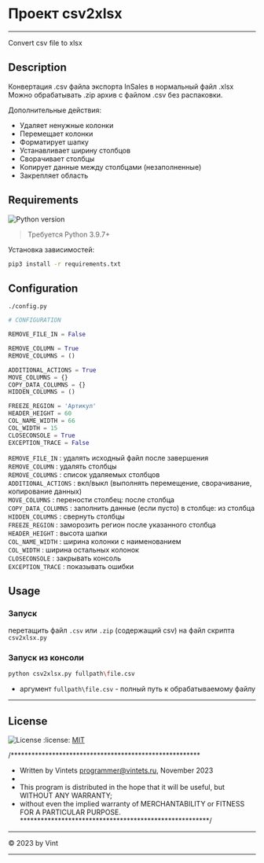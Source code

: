 
# Проект  csv2xlsx

---------------------------------------------------------


Convert csv file to xlsx

## Description

Конвертация .csv файла экспорта InSales в нормальный файл .xlsx
Можно обрабатывать .zip архив с файлом .csv без распаковки.

Дополнительные действия:
- Удаляет ненужные колонки
- Перемещает колонки
- Форматирует шапку
- Устанавливает ширину столбцов
- Сворачивает столбцы
- Копирует данные между столбцами (незаполненные)
- Закрепляет область


## Requirements

![Python version](https://img.shields.io/badge/python-3.9%2B-blue)
> Требуется Python 3.9.7+

Установка зависимостей:
```sh
pip3 install -r requirements.txt
```


## Configuration

`./config.py`

```python
# CONFIGURATION

REMOVE_FILE_IN = False

REMOVE_COLUMN = True
REMOVE_COLUMNS = ()

ADDITIONAL_ACTIONS = True
MOVE_COLUMNS = {}
COPY_DATA_COLUMNS = {}
HIDDEN_COLUMNS = ()

FREEZE_REGION = 'Артикул'
HEADER_HEIGHT = 60
COL_NAME_WIDTH = 66
COL_WIDTH = 15
CLOSECONSOLE = True
EXCEPTION_TRACE = False
```
``REMOVE_FILE_IN`` : удалять исходный файл после завершения  
``REMOVE_COLUMN`` : удалять столбцы  
``REMOVE_COLUMNS`` : список удаляемых столбцов  
``ADDITIONAL_ACTIONS`` : вкл/выкл (выполнять перемещение, сворачивание, копирование данных)  
``MOVE_COLUMNS`` : перености столбец: после столбца  
``COPY_DATA_COLUMNS`` : заполнить данные (если пусто) в столбце: из столбца  
``HIDDEN_COLUMNS`` : свернуть столбцы  
``FREEZE_REGION`` : заморозить регион после указанного столбца  
``HEADER_HEIGHT`` : высота шапки  
``COL_NAME_WIDTH`` : ширина колонки  с наименованием  
``COL_WIDTH`` : ширина остальных колонок  
``CLOSECONSOLE`` : закрывать консоль  
``EXCEPTION_TRACE`` : показывать ошибки  


## Usage

### Запуск

перетащить файл `.csv` или `.zip` (содержащий csv) на файл скрипта `csv2xlsx.py`

### Запуск из консоли

```bash
python csv2xlsx.py fullpath\file.csv
```
- аргумент `fullpath\file.csv` - полный путь к обрабатываемому файлу


____

## License

![License](https://img.shields.io/badge/license-MIT-green)
:license:  [MIT](https://github.com/toorusr/csv2xlsx/tree/master/LICENSE)


/*******************************************************
 * Written by Vintets <programmer@vintets.ru>, November 2023
 *
 * This program is distributed in the hope that it will be useful, but WITHOUT ANY WARRANTY;
 * without even the implied warranty of MERCHANTABILITY or FITNESS FOR A PARTICULAR PURPOSE.  
*******************************************************/

____

:copyright: 2023 by Vint
____
